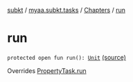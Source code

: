 [subkt](../../index.md) / [myaa.subkt.tasks](../index.md) / [Chapters](index.md) / [run](./run.md)

# run

`protected open fun run(): `[`Unit`](https://kotlinlang.org/api/latest/jvm/stdlib/kotlin/-unit/index.html) [(source)](https://github.com/Myaamori/SubKt/blob/0.1.13/src/main/kotlin/myaa/subkt/tasks/asstasks.kt#L462)

Overrides [PropertyTask.run](../-property-task/run.md)

